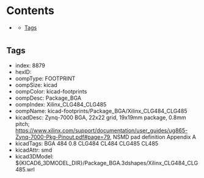 



Contents
========

* [](#)
	* [Tags](#tags)

# 

## Tags

- index: 8879
- hexID: 
- oompType: FOOTPRINT
- oompSize: kicad
- oompColor: kicad-footprints
- oompDesc: Package_BGA
- oompIndex: Xilinx_CLG484_CLG485
- oompName: kicad-footprints/Package_BGA/Xilinx_CLG484_CLG485
- kicadDesc: Zynq-7000 BGA, 22x22 grid, 19x19mm package, 0.8mm pitch; https://www.xilinx.com/support/documentation/user_guides/ug865-Zynq-7000-Pkg-Pinout.pdf#page=79, NSMD pad definition Appendix A
- kicadTags: BGA 484 0.8 CLG484 CL484 CLG485 CL485
- kicadAttr: smd
- kicad3DModel: ${KICAD6_3DMODEL_DIR}/Package_BGA.3dshapes/Xilinx_CLG484_CLG485.wrl
